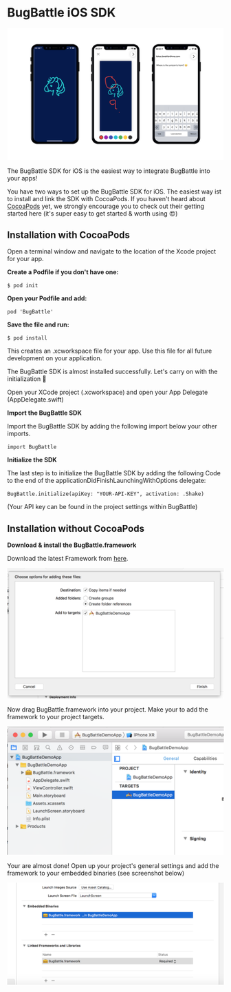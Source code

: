 # BugBattle iOS SDK

![BugBattle iOS SDK Intro](https://github.com/BugBattle/BugBattle-iOS-SDK/blob/master/imgs/BugBattleInfo.png)

The BugBattle SDK for iOS is the easiest way to integrate BugBattle into your apps!

You have two ways to set up the BugBattle SDK for iOS. The easiest way ist to install and link the SDK with CocoaPods. If you haven't heard about [CocoaPods](https://cocoapods.org) yet, we strongly encourage you to check out their getting started here (it's super easy to get started & worth using 😍) 

## Installation with CocoaPods

Open a terminal window and navigate to the location of the Xcode project for your app.

**Create a Podfile if you don't have one:**

```
$ pod init
```

**Open your Podfile and add:**

```
pod 'BugBattle'
```

**Save the file and run:**

```
$ pod install
```

This creates an .xcworkspace file for your app. Use this file for all future development on your application.

The BugBattle SDK is almost installed successfully.
Let's carry on with the initialization 🎉

Open your XCode project (.xcworkspace) and open your App Delegate (AppDelegate.swift)


**Import the BugBattle SDK**

Import the BugBattle SDK by adding the following import below your other imports.

```
import BugBattle
```

**Initialize the SDK**

The last step is to initialize the BugBattle SDK by adding the following Code to the end of the applicationDidFinishLaunchingWithOptions delegate:

```
BugBattle.initialize(apiKey: "YOUR-API-KEY", activation: .Shake)
```

(Your API key can be found in the project settings within BugBattle)

## Installation without CocoaPods

**Download & install the BugBattle.framework**

Download the latest Framework from [here](https://github.com/BugBattle/BugBattle-iOS-SDK/releases).

![BugBattle iOS SDK Add Framework](https://github.com/BugBattle/BugBattle-iOS-SDK/blob/master/imgs/addframework.png)

Now drag BugBattle.framework into your project. Make your to add the framework to your project targets.

![BugBattle iOS SDK Framework Added](https://github.com/BugBattle/BugBattle-iOS-SDK/blob/master/imgs/frameworkadded.png)

Your are almost done! Open up your project's general settings and add the framework to your embedded binaries (see screenshot below)

![BugBattle iOS SDK Embedded Binaries Tutorial](https://github.com/BugBattle/BugBattle-iOS-SDK/blob/master/imgs/embeddedbinaries.png)
